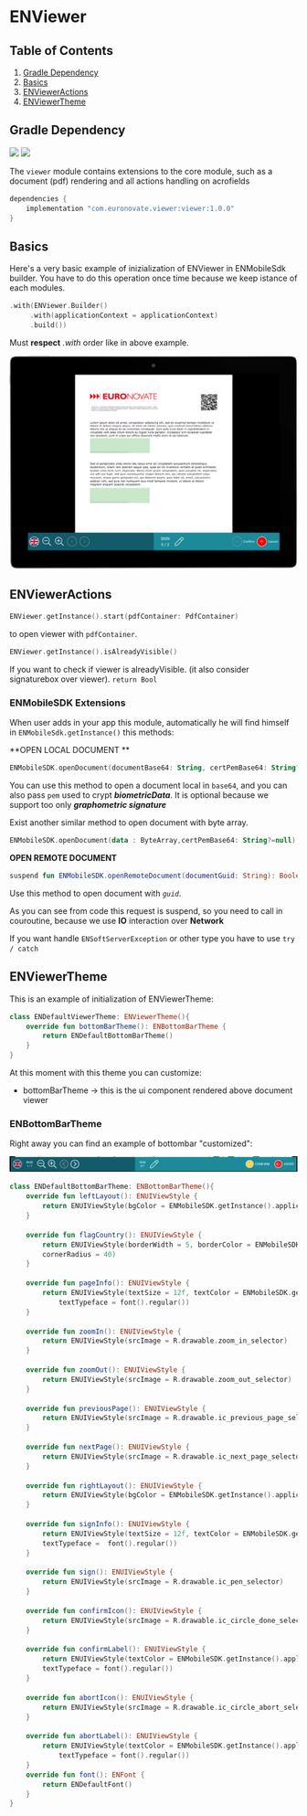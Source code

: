 # ENViewer

## Table of Contents
1. [Gradle Dependency](#gradle-dependency)
2. [Basics](#basics)
3. [ENViewerActions](#ENViewerActions)
4. [ENViewerTheme](#ENViewerTheme)

## Gradle Dependency

![]([https://badgen.net/badge/stable/1.0.0/blue](https://badgen.net/badge/stable/1.0.0/blue))
![](https://badgen.net/badge/stable/1.0.0/blue)

The `viewer` module contains extensions to the core module, such as a document (pdf) rendering and all actions handling on acrofields

```gradle
dependencies {
 	implementation "com.euronovate.viewer:viewer:1.0.0"
}
```

## Basics

Here's a very basic example of inizialization of ENViewer in ENMobileSdk builder. You have to do this operation once time because we keep istance of each modules.

```kotlin
.with(ENViewer.Builder()
     .with(applicationContext = applicationContext)
     .build())
```
Must **respect** *.with* order like in above example.

![Viewer image](imgViewer.png)


## ENViewerActions

```kotlin
ENViewer.getInstance().start(pdfContainer: PdfContainer)

```
to open viewer with `pdfContainer`. 

```kotlin
ENViewer.getInstance().isAlreadyVisible() 
```
If you want to check if viewer is alreadyVisible. (it also consider signaturebox over viewer). `return Bool`

### ENMobileSDK Extensions

When user adds in your app this module, automatically he will find himself in `ENMobileSdk.getInstance()` this methods:

**OPEN LOCAL DOCUMENT **

```kotlin
ENMobileSDK.openDocument(documentBase64: String, certPemBase64: String?=null): Boolean
```
You can use this method to open a document local in `base64`, and you can also pass `pem` used to crypt ***biometricData***. It is optional because we support too only ***graphometric signature***

Exist another similar method to open document with byte array.

```kotlin
ENMobileSDK.openDocument(data : ByteArray,certPemBase64: String?=null): Boolean
```

**OPEN  REMOTE DOCUMENT**

```kotlin
suspend fun ENMobileSDK.openRemoteDocument(documentGuid: String): Boolean
```
Use this method to open document with *`guid`*. 

As you can see from code this request is suspend, so you need to call in couroutine, because we use **IO** interaction over **Network**

If you want handle `ENSoftServerException` or other type you have to use `try / catch `

## ENViewerTheme

This is an example of initialization of ENViewerTheme:

```kotlin
class ENDefaultViewerTheme: ENViewerTheme(){
    override fun bottomBarTheme(): ENBottomBarTheme {
        return ENDefaultBottomBarTheme()
    }
}
```

At this moment with this theme you can customize:

- bottomBarTheme -> this is the ui component rendered above document viewer


### ENBottomBarTheme

Right away you can find an example of bottombar "customized":

![Bottom bar](bottombar.png)

```kotlin
class ENDefaultBottomBarTheme: ENBottomBarTheme(){  
    override fun leftLayout(): ENUIViewStyle {
        return ENUIViewStyle(bgColor = ENMobileSDK.getInstance().applicationContext.getColor(R.color.titletextprogressdialog))
    }

    override fun flagCountry(): ENUIViewStyle {
        return ENUIViewStyle(borderWidth = 5, borderColor = ENMobileSDK.getInstance().applicationContext.getColor(R.color.white),
        cornerRadius = 40)
    }

    override fun pageInfo(): ENUIViewStyle {
        return ENUIViewStyle(textSize = 12f, textColor = ENMobileSDK.getInstance().applicationContext.getColor(R.color.white),
            textTypeface = font().regular())
    }

    override fun zoomIn(): ENUIViewStyle {
        return ENUIViewStyle(srcImage = R.drawable.zoom_in_selector)
    }

    override fun zoomOut(): ENUIViewStyle {
        return ENUIViewStyle(srcImage = R.drawable.zoom_out_selector)
    }

    override fun previousPage(): ENUIViewStyle {
        return ENUIViewStyle(srcImage = R.drawable.ic_previous_page_selector)
    }

    override fun nextPage(): ENUIViewStyle {
        return ENUIViewStyle(srcImage = R.drawable.ic_next_page_selector)
    }

    override fun rightLayout(): ENUIViewStyle {
        return ENUIViewStyle(bgColor = ENMobileSDK.getInstance().applicationContext.getColor(R.color.bguserinfosignaturebox))
    }

    override fun signInfo(): ENUIViewStyle {
        return ENUIViewStyle(textSize = 12f, textColor = ENMobileSDK.getInstance().applicationContext.getColor(R.color.white),
        textTypeface =  font().regular())
    }

    override fun sign(): ENUIViewStyle {
        return ENUIViewStyle(srcImage = R.drawable.ic_pen_selector)
    }

    override fun confirmIcon(): ENUIViewStyle {
        return ENUIViewStyle(srcImage = R.drawable.ic_circle_done_selector)
    }

    override fun confirmLabel(): ENUIViewStyle {
        return ENUIViewStyle(textColor = ENMobileSDK.getInstance().applicationContext.getColor(R.color.white),
        textTypeface = font().regular())
    }

    override fun abortIcon(): ENUIViewStyle {
        return ENUIViewStyle(srcImage = R.drawable.ic_circle_abort_selector)
    }

    override fun abortLabel(): ENUIViewStyle {
        return ENUIViewStyle(textColor = ENMobileSDK.getInstance().applicationContext.getColor(R.color.white),
            textTypeface = font().regular())
    }
    override fun font(): ENFont {
        return ENDefaultFont()
    }
}
```

